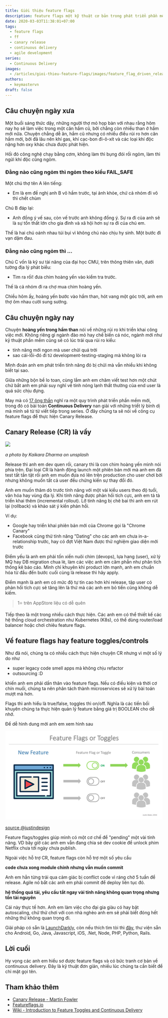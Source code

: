 ```yaml
---
title: Giới thiệu feature flags
description: feature flags một kỹ thuật cơ bản trong phát triển phần mềm để chặn release tính năng.
date: 2020-03-03T11:38:01+07:00
tags:
  - feature flags
  - ff
  - canary release
  - continuous delivery
  - agile development
series:
  - Continuous Delivery
images:
  - /articles/gioi-thieu-feature-flags/images/feature_flag_driven_release.jpeg
authors:
  - keymastervn
draft: false
---
```


## Câu chuyện ngày xưa

Một buổi sáng thức dậy, những người thợ mỏ họp bàn với nhau rằng hôm nay họ sẽ làm việc trong một căn hầm cũ, bởi chẳng còn nhiều than ở hầm mới nữa. Chuyện chẳng dễ ăn, hầm cũ nhưng có nhiều điều rủi ro hơn căn hầm mới, bởi đã lâu nên khí gas, khí cạc-bon đi-ô-xít và các loại khí độc nặng hơn oxy khác chưa được phát hiện.

Hồi đó công nghệ chạy bằng cơm, không làm thì bụng đói rồi ngỏm, làm thì ngửi khí độc cũng ngỏm.

### Đằng nào cũng ngỏm thì ngỏm theo kiểu FAIL_SAFE

Một chú thợ tên A lên tiếng:

- Em là em đề nghị anh B vô hầm trước, tại ảnh khỏe, chứ cả nhóm đi vô thì chết chùm

Chú B đáp lại:

- Anh đồng ý vế sau, còn vế trước anh không đồng ý. Sự ra đi của anh sẽ là sự tổn thất lớn cho gia đình và xã hội hơn sự ra đi của chú em.

Thế là hai chú oánh nhau túi bụi vì không chú nào chịu hy sinh. Một bước đi vạn dặm đau.

### Đằng nào cũng ngỏm thì ...

Chú C vốn là kỹ sư tài năng của đại học CMU, trên thông thiên văn, dưới tường địa lý phát biểu:

- Tìm ra rồi! đưa chim hoàng yến vào kiểm tra trước.

Thế là cả nhóm đi ra chợ mua chim hoàng yến.

Chiều hôm ấy, hoàng yến bước vào hầm than, hót vang một góc trời, anh em thợ ôm nhau cười sung sướng.

## Câu chuyện ngày nay

Chuyện **hoàng yến trong hầm than** nói về những rủi ro khi triển khai công việc mới. Không riêng gì ngành đào mỏ hay chế biến cá nóc, ngành mới như kỹ thuật phần mềm cũng sẽ có lúc trải qua rủi ro kiểu:

- tính năng mới ngon mà user chửi quá trời
- sao cái-lỗi-đó đi từ development-testing-staging mà không lòi ra

Mình đoán anh em phát triển tính năng đó bị chửi mà vẫn nhiều khi không biết tại sao.

Giữa những bộn bề lo toan, cùng lắm anh em chăm viết test hơn một chút chứ bắt anh em phải suy nghĩ về tính nóng lạnh thất thường của end user là quá sức chịu đựng.

May mà có [17 ông thần](https://agilemanifesto.org/) nghĩ ra một quy trình phát triển phần mềm mới, trong đó có bài toán **Continuous Delivery** nan giải với những triết lý bình dị mà mình sẽ từ từ viết tiếp trong series. Ở đây chúng ta sẽ nói về công cụ feature flags để thực hiện Canary Release.

## Canary Release (CR) là vầy

![](https://images.unsplash.com/photo-1571019415590-f0ce6d538428?ixlib=rb-1.2.1&ixid=eyJhcHBfaWQiOjEyMDd9&auto=format&fit=crop&w=1510&q=80)

_a photo by Kaikara Dharma on unsplash_

Release thì anh em dev quen rồi, canary thì là con chim hoàng yến mình nói phía trên. Đại loại CR là hành động launch một phiên bản mới mà anh em đã test tất tần tật rồi anh em muốn đưa nó lên trên production cho user chơi bời nhưng không muốn tất cả user đều chứng kiến sự thay đổi đó.

Anh em muốn thăm dò trước tính năng với một vài kiểu users theo độ tuổi, văn hóa hay vùng địa lý. Khi tính năng được phản hồi tích cực, anh em tà tà triển khai thêm (incremental rollout). Lỡ tính năng bị chê bai thì anh em rút lại (rollback) và khảo sát ý kiến phản hồi.

Ví dụ:

- Google hay triển khai phiên bản mới của Chrome gọi là "Chrome Canary"
- Facebook cũng thử tính năng "Dating" cho các anh em chưa in-a-relationship trước, hay có đợt Việt Nam được thử nghiệm giao diện mới trước

Điểm yếu là anh em phải tốn xiền nuôi chim (devops), lựa hang (user), xử lý MQ hay DB migration chua lè, làm các việc anh em căm phẫn như phân tích thống kê báo cáo. Mình chỉ khuyên khi product lớn mạnh, anh em chuẩn hóa từ đầu đến bước cuối cùng là release thì hãy apply.

Điểm mạnh là anh em có mức độ tự tin cao hơn khi release, tập user có phản hồi tích cực sẽ tăng lên là thứ mà các anh em bỏ tiền cũng không dễ kiếm.

> 1:star: trên AppStore liệu có dễ quên

Tiếp theo là một trong nhiều cách thực hiện. Các anh em có thể thiết kế các hệ thống cloud orchestration như Kubernetes (K8s), có thể dùng router/load balancer hoặc chơi chiêu feature flags.

## Về feature flags hay feature toggles/controls

Như đã nói, chúng ta có nhiều cách thực hiện chuyện CR nhưng vì một số lý do như

- super legacy code smell apps mà không chịu refactor
- outsourcing :D

khiến anh em phải dấn thân vào feature flags. Nếu có điều kiện và thời cơ chín muồi, chúng ta nên phân tách thành microservices sẽ xử lý bài toán mượt mà hơn.

Flags thì anh hiểu là true/false, toggles thì on/off. Nghĩa là các tiền bối khuyên chúng ta thực hiện quản lý feature bằng giá trị BOOLEAN cho dễ nhớ.

Để dễ hình dung mời anh em xem hình sau

![](./images/feature_flag_driven_release.jpeg)

[source @justindesign](https://hackernoon.com/feature-flag-driven-releases-7a7a5fee6ba7)

Feature flags/toggles giúp mình có một cơ chế để "pending" một vài tính năng. VD bây giờ các anh em vẫn đang chia sẻ dev cookie để unlock phim Netflix chưa tới ngày chưa publish.

Ngoài việc hỗ trợ CR, feature flags còn hỗ trợ một số yêu cầu

**code chưa xong module chính nhưng vẫn muốn commit**

Anh em hẳn từng trải qua cảm giác bị conflict code vì ráng chờ 5 tuần để release. Agile nó bắt các anh em phải commit để deploy liên tục đó.

**hệ thống quá tải, yêu cầu tắt ngay vài tính năng không quan trọng nhưng tốn tài nguyên**

Cái này thực tế hơn. Anh em làm việc cho đại gia giàu có hay bật autoscaling, chứ thử chơi với con nhà nghèo anh em sẽ phải biết đóng hết những thứ không quan trọng đi.

Giải pháp có sẵn là [LaunchDarkly](https://launchdarkly.com/), còn nếu thích tìm tòi thì [đây](https://featureflags.io/feature-flags/), thư viện sẵn cho Android, Go, Java, Javascript, iOS, .Net, Node, PHP, Python, Rails.

## Lời cuối

Hy vọng các anh em hiểu sơ được feature flags và có bức tranh cơ bản về continuous delivery. Đây là kỹ thuật đơn giản, nhiều lúc chúng ta cần biết để chỉ mặt gọi tên.

## Tham khảo thêm

- [Canary Release - Martin Fowler](https://martinfowler.com/bliki/CanaryRelease.html)
- [Featureflags.io](https://featureflags.io/feature-flags/)
- [Wiki - Introduction to Feature Toggles and Continuous Delivery](https://en.wikipedia.org/wiki/Feature_toggle)

